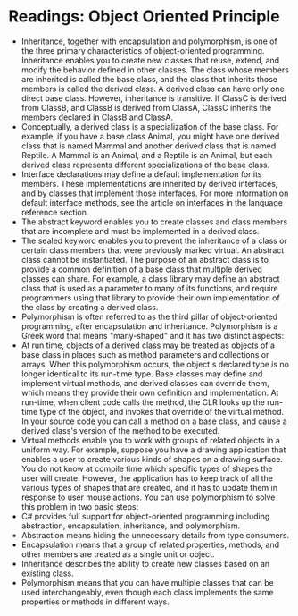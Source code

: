 # Readings: Object Oriented Principle
* Inheritance, together with encapsulation and polymorphism, is one of the three primary characteristics of object-oriented programming. Inheritance enables you to create new classes that reuse, extend, and modify the behavior defined in other classes. The class whose members are inherited is called the base class, and the class that inherits those members is called the derived class. A derived class can have only one direct base class. However, inheritance is transitive. If ClassC is derived from ClassB, and ClassB is derived from ClassA, ClassC inherits the members declared in ClassB and ClassA.
* Conceptually, a derived class is a specialization of the base class. For example, if you have a base class Animal, you might have one derived class that is named Mammal and another derived class that is named Reptile. A Mammal is an Animal, and a Reptile is an Animal, but each derived class represents different specializations of the base class.
* Interface declarations may define a default implementation for its members. These implementations are inherited by derived interfaces, and by classes that implement those interfaces. For more information on default interface methods, see the article on interfaces in the language reference section.
* The abstract keyword enables you to create classes and class members that are incomplete and must be implemented in a derived class.
* The sealed keyword enables you to prevent the inheritance of a class or certain class members that were previously marked virtual.
An abstract class cannot be instantiated. The purpose of an abstract class is to provide a common definition of a base class that multiple derived classes can share. For example, a class library may define an abstract class that is used as a parameter to many of its functions, and require programmers using that library to provide their own implementation of the class by creating a derived class.
* Polymorphism is often referred to as the third pillar of object-oriented programming, after encapsulation and inheritance. Polymorphism is a Greek word that means "many-shaped" and it has two distinct aspects:
* At run time, objects of a derived class may be treated as objects of a base class in places such as method parameters and collections or arrays. When this polymorphism occurs, the object's declared type is no longer identical to its run-time type.
Base classes may define and implement virtual methods, and derived classes can override them, which means they provide their own definition and implementation. At run-time, when client code calls the method, the CLR looks up the run-time type of the object, and invokes that override of the virtual method. In your source code you can call a method on a base class, and cause a derived class's version of the method to be executed.
* Virtual methods enable you to work with groups of related objects in a uniform way. For example, suppose you have a drawing application that enables a user to create various kinds of shapes on a drawing surface. You do not know at compile time which specific types of shapes the user will create. However, the application has to keep track of all the various types of shapes that are created, and it has to update them in response to user mouse actions. You can use polymorphism to solve this problem in two basic steps:
* C# provides full support for object-oriented programming including abstraction, encapsulation, inheritance, and polymorphism.
* Abstraction means hiding the unnecessary details from type consumers.
* Encapsulation means that a group of related properties, methods, and other members are treated as a single unit or object.
* Inheritance describes the ability to create new classes based on an existing class.
* Polymorphism means that you can have multiple classes that can be used interchangeably, even though each class implements the same properties or methods in different ways.
